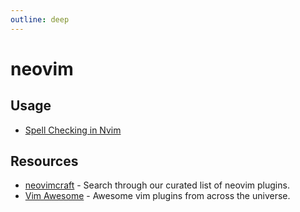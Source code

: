 ```yaml
---
outline: deep
---
```


# neovim

## Usage

- [Spell Checking in Nvim](https://jdhao.github.io/2019/04/29/nvim_spell_check/)

## Resources

- [neovimcraft](https://neovimcraft.com/) - Search through our curated list of neovim plugins.
- [Vim Awesome](https://vimawesome.com/) - Awesome vim plugins from across the universe.
